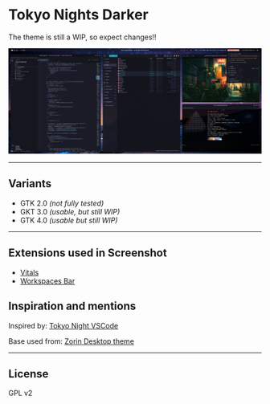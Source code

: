# Tokyo Nights Darker

The theme is still a WIP, so expect changes!!

![Screenshot](https://github.com/ad-on-is/Tokyo-Darker/raw/e0061961ad1925252260f9d38b025438337d2b98/images/screen1.jpg)

---

## Variants

- GTK 2.0 _(not fully tested)_
- GKT 3.0 _(usable, but still WIP)_
- GTK 4.0 _(usable but still WIP)_

---

## Extensions used in Screenshot

- [Vitals](https://extensions.gnome.org/extension/1460/vitals/)
- [Workspaces Bar](https://extensions.gnome.org/extension/3851/workspaces-bar/)

## Inspiration and mentions

Inspired by: [Tokyo Night VSCode](https://github.com/enkia/tokyo-night-vscode-theme)

Base used from: [Zorin Desktop theme](https://github.com/ZorinOS/zorin-desktop-themes)

---

## License

GPL v2

